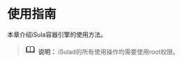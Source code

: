 # 使用指南

本章介绍iSula容器引擎的使用方法。
>![](./public_sys-resources/icon-note.gif) **说明：**
>iSulad的所有使用操作均需要使用root权限。
